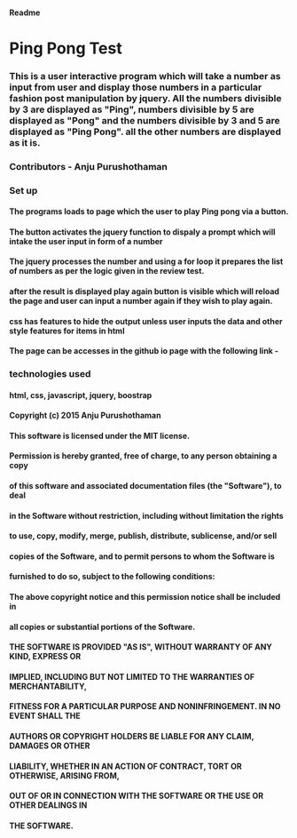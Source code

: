 #### Readme
# Ping Pong Test
### This is a user interactive program which will take a number as input from user and display those numbers in a particular fashion post manipulation by jquery. All the numbers divisible by 3 are displayed as "Ping", numbers divisible by 5 are displayed as "Pong" and the numbers divisible by 3 and 5 are displayed as "Ping Pong". all the other numbers are displayed as it is.
### Contributors - Anju Purushothaman

### Set up
#### The programs loads to page which the user to play Ping pong via a button.
#### The button activates the jquery function to dispaly a prompt which will intake the user input in form of a number
#### The jquery processes the number and using a for loop it prepares the list of numbers as per the logic given in the review test.
#### after the result is displayed play again button is visible which will reload the page and user can input a number again if they wish to play again.
#### css has features to hide the output unless user inputs the data and other style features for items in html
#### The page can be accesses in the github io page with the following link - 

### technologies used
#### html, css, javascript, jquery, boostrap
#### Copyright (c) 2015 Anju Purushothaman

#### This software is licensed under the MIT license.

#### Permission is hereby granted, free of charge, to any person obtaining a copy
#### of this software and associated documentation files (the "Software"), to deal
#### in the Software without restriction, including without limitation the rights
#### to use, copy, modify, merge, publish, distribute, sublicense, and/or sell
#### copies of the Software, and to permit persons to whom the Software is
#### furnished to do so, subject to the following conditions:

#### The above copyright notice and this permission notice shall be included in
#### all copies or substantial portions of the Software.

#### THE SOFTWARE IS PROVIDED "AS IS", WITHOUT WARRANTY OF ANY KIND, EXPRESS OR
#### IMPLIED, INCLUDING BUT NOT LIMITED TO THE WARRANTIES OF MERCHANTABILITY,
#### FITNESS FOR A PARTICULAR PURPOSE AND NONINFRINGEMENT. IN NO EVENT SHALL THE
#### AUTHORS OR COPYRIGHT HOLDERS BE LIABLE FOR ANY CLAIM, DAMAGES OR OTHER
#### LIABILITY, WHETHER IN AN ACTION OF CONTRACT, TORT OR OTHERWISE, ARISING FROM,
#### OUT OF OR IN CONNECTION WITH THE SOFTWARE OR THE USE OR OTHER DEALINGS IN
#### THE SOFTWARE.
